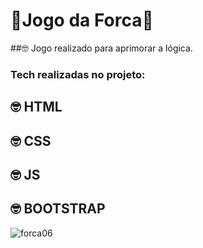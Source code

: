 # 🥳Jogo da  Forca🥳

##🤓 Jogo realizado para aprimorar a lógica.

### Tech realizadas no projeto:

## 🤓 HTML
## 🤓 CSS
## 🤓 JS
## 🤓 BOOTSTRAP

![forca06](https://user-images.githubusercontent.com/101433053/191015364-c477e7b4-7c93-4186-8a1a-d0494aee5610.png)
